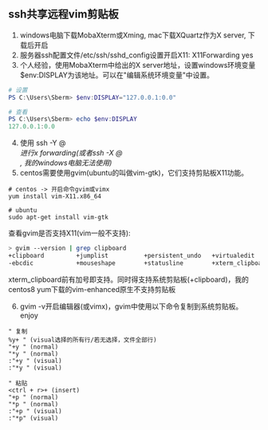 ## ssh共享远程vim剪贴板

1. windows电脑下载MobaXterm或Xming, mac下载XQuartz作为X server, 下载后开启
2. 服务器ssh配置文件/etc/ssh/sshd_config设置开启X11: X11Forwarding yes
3. 个人经验，使用MobaXterm中给出的X server地址，设置windows环境变量$env:DISPLAY为该地址。可以在"编辑系统环境变量"中设置。
```powershell
# 设置
PS C:\Users\Sberm> $env:DISPLAY="127.0.0.1:0.0"

# 查看
PS C:\Users\Sberm> echo $env:DISPLAY
127.0.0.1:0.0
```
4. 使用 ssh -Y <user>@<address> 进行x forwarding(或者ssh -X <user>@<address>, 我的windows电脑无法使用)
5. centos需要使用gvim(ubuntu的叫做vim-gtk)，它们支持剪贴板X11功能。 
```something
# centos -> 开启命令gvim或vimx
yum install vim-X11.x86_64

# ubuntu
sudo apt-get install vim-gtk
```

查看gvim是否支持X11(vim一般不支持):
```bash
> gvim --version | grep clipboard
+clipboard         +jumplist          +persistent_undo   +virtualedit
-ebcdic            +mouseshape        +statusline        +xterm_clipboard
```
xterm_clipboard前有加号即支持。同时得支持系统剪贴板(+clipboard)，我的centos8 yum下载的vim-enhanced原生不支持剪贴板

6. gvim -v开启编辑器(或vimx)，gvim中使用以下命令复制到系统剪贴板。enjoy

```vimscript
" 复制
%y+ " (visual选择的所有行/若无选择，文件全部行)
"+y " (normal)
"*y " (normal)
:"+y " (visual)
:"*y " (visual)

" 粘贴
<ctrl + r>+ (insert)
"+p " (normal)
"*p " (normal)
:"+p " (visual)
:"*p" (visual)
```
